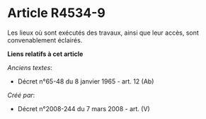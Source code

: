 # Article R4534-9

Les lieux où sont exécutés des travaux, ainsi que leur accès, sont convenablement éclairés.

**Liens relatifs à cet article**

_Anciens textes_:

  - Décret n°65-48 du 8 janvier 1965 - art. 12 (Ab)

_Créé par_:

  - Décret n°2008-244 du 7 mars 2008 - art. (V)
